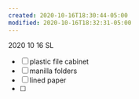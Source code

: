 ```yaml
---
created: 2020-10-16T18:30:44-05:00
modified: 2020-10-16T18:32:31-05:00
---
```


2020 10 16 SL

- [ ] plastic file cabinet
- [ ] manilla folders
- [ ] lined paper
- [ ]